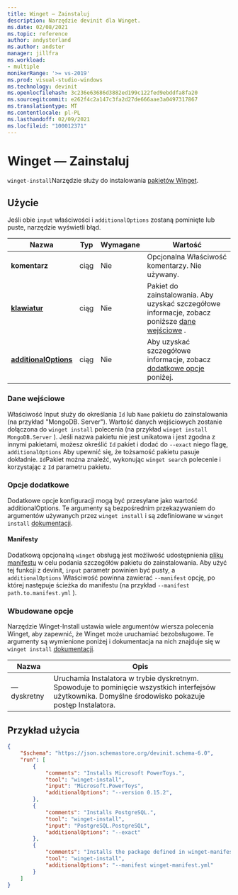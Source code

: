 ```yaml
---
title: Winget — Zainstaluj
description: Narzędzie devinit dla Winget.
ms.date: 02/08/2021
ms.topic: reference
author: andysterland
ms.author: andster
manager: jillfra
ms.workload:
- multiple
monikerRange: '>= vs-2019'
ms.prod: visual-studio-windows
ms.technology: devinit
ms.openlocfilehash: 3c236e63686d3882ed199c122fed9ebddfa8fa20
ms.sourcegitcommit: e262f4c2a147c3fa2d27de666aae3a0497317867
ms.translationtype: MT
ms.contentlocale: pl-PL
ms.lasthandoff: 02/09/2021
ms.locfileid: "100012371"
---
```

# <a name="winget-install"></a>Winget — Zainstaluj

`winget-install`Narzędzie służy do instalowania [pakietów Winget](https://docs.microsoft.com/windows/package-manager/winget/).

## <a name="usage"></a>Użycie

Jeśli obie `input` właściwości i `additionalOptions` zostaną pominięte lub puste, narzędzie wyświetli błąd.

| Nazwa                                         | Typ   | Wymagane | Wartość                                                                             |
|----------------------------------------------|--------|----------|-----------------------------------------------------------------------------------|
| **komentarz**                                 | ciąg | Nie       | Opcjonalna Właściwość komentarzy. Nie używany.                                             |
| [**klawiatur**](#input)                          | ciąg | Nie       | Pakiet do zainstalowania. Aby uzyskać szczegółowe informacje, zobacz poniższe [dane wejściowe](#input) .                    |
| [**additionalOptions**](#additional-options) | ciąg | Nie       | Aby uzyskać szczegółowe informacje, zobacz [dodatkowe opcje](#additional-options) poniżej.                  |

### <a name="input"></a>Dane wejściowe

Właściwość Input służy do określania `Id` lub `Name` pakietu do zainstalowania (na przykład "MongoDB. Server"). Wartość danych wejściowych zostanie dołączona do `winget install` polecenia (na przykład `winget install MongoDB.Server` ). Jeśli nazwa pakietu nie jest unikatowa i jest zgodna z innymi pakietami, możesz określić `Id` pakiet i dodać do `--exact` niego flagę, `additionalOptions` Aby upewnić się, że tożsamość pakietu pasuje dokładnie. `Id`Pakiet można znaleźć, wykonując `winget search` polecenie i korzystając z `Id` parametru pakietu.  

### <a name="additional-options"></a>Opcje dodatkowe

Dodatkowe opcje konfiguracji mogą być przesyłane jako wartość additionalOptions. Te argumenty są bezpośrednim przekazywaniem do argumentów używanych przez `winget install` i są zdefiniowane w `winget install` [dokumentacji](https://docs.microsoft.com/windows/package-manager/winget/install).

#### <a name="manifests"></a>Manifesty

Dodatkową opcjonalną `winget` obsługą jest możliwość udostępnienia [pliku manifestu](https://docs.microsoft.com/windows/package-manager/winget/install#local-install) w celu podania szczegółów pakietu do zainstalowania. Aby użyć tej funkcji z devinit, `input` parametr powinien być pusty, a `additionalOptions` Właściwość powinna zawierać `--manifest` opcję, po której następuje ścieżka do manifestu (na przykład `--manifest path.to.manifest.yml` ).

### <a name="built-in-options"></a>Wbudowane opcje

Narzędzie Winget-Install ustawia wiele argumentów wiersza polecenia Winget, aby zapewnić, że Winget może uruchamiać bezobsługowe. Te argumenty są wymienione poniżej i dokumentacja na nich znajduje się w `winget install` [dokumentacji](https://docs.microsoft.com/windows/package-manager/winget/install).

| Nazwa     | Opis                                                                                                                       |
|----------|-----------------------------------------------------------------------------------------------------------------------------------|
| — dyskretny | Uruchamia Instalatora w trybie dyskretnym. Spowoduje to pominięcie wszystkich interfejsów użytkownika. Domyślne środowisko pokazuje postęp Instalatora.                       | 

## <a name="example-usage"></a>Przykład użycia

```json
{
    "$schema": "https://json.schemastore.org/devinit.schema-6.0",
    "run": [
        {
            "comments": "Installs Microsoft PowerToys.",
            "tool": "winget-install",
            "input": "Microsoft.PowerToys",
            "additionalOptions": "--version 0.15.2",
        },
        {
            "comments": "Installs PostgreSQL.",
            "tool": "winget-install",
            "input": "PostgreSQL.PostgreSQL",
            "additionalOptions": "--exact"
        },
        {
            "comments": "Installs the package defined in winget-manifest.yml.",
            "tool": "winget-install",
            "additionalOptions": "--manifest winget-manifest.yml"
        }
    ]
}
```
